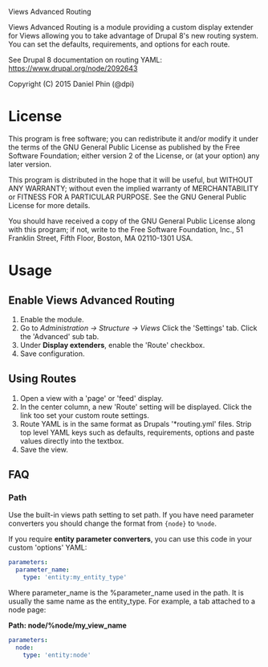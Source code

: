 Views Advanced Routing

Views Advanced Routing is a module providing a custom display extender for Views
allowing you to take advantage of Drupal 8's new routing system. You can set the
defaults, requirements, and options for each route.

See Drupal 8 documentation on routing YAML: https://www.drupal.org/node/2092643

Copyright (C) 2015 Daniel Phin (@dpi)

# License

This program is free software; you can redistribute it and/or modify
it under the terms of the GNU General Public License as published by
the Free Software Foundation; either version 2 of the License, or
(at your option) any later version.

This program is distributed in the hope that it will be useful,
but WITHOUT ANY WARRANTY; without even the implied warranty of
MERCHANTABILITY or FITNESS FOR A PARTICULAR PURPOSE.  See the
GNU General Public License for more details.

You should have received a copy of the GNU General Public License along
with this program; if not, write to the Free Software Foundation, Inc.,
51 Franklin Street, Fifth Floor, Boston, MA 02110-1301 USA.

# Usage

## Enable Views Advanced Routing

 1. Enable the module.
 2. Go to *Administration -> Structure -> Views*
    Click the 'Settings' tab.
    Click the 'Advanced' sub tab.
 3. Under __Display extenders__, enable the 'Route' checkbox.
 4. Save configuration.

## Using Routes

 1. Open a view with a 'page' or 'feed' display.
 2. In the center column, a new 'Route' setting will be displayed.
    Click the link too set your custom route settings.
 3. Route YAML is in the same format as Drupals '*routing.yml' files.
    Strip top level YAML keys such as defaults, requirements, options and paste
    values directly into the textbox.
 4. Save the view.

## FAQ

### Path

Use the built-in views path setting to set path. If you have need parameter
converters you should change the format from `{node}` to `%node`.

If you require __entity parameter converters__, you can use this code in your 
custom 'options' YAML:

```yaml
parameters:
  parameter_name:
    type: 'entity:my_entity_type'
```

Where parameter_name is the %parameter_name used in the path. It is usually the
same name as the entity_type. For example, a tab attached to a node page:

__Path: node/%node/my_view_name__

```yaml
parameters:
  node:
    type: 'entity:node'
```